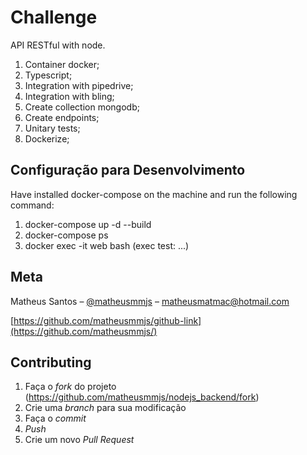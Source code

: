 # Challenge
API RESTful with node.

1.	Container docker;
2.  Typescript;
3.	Integration with pipedrive;
4.  Integration with bling;
5.  Create collection mongodb;
6.  Create endpoints;
7.	Unitary tests;
8.  Dockerize;


## Configuração para Desenvolvimento
Have installed docker-compose on the machine and run the following command:

1. docker-compose up -d --build
2. docker-compose ps
3. docker exec -it web bash (exec test: ...)


## Meta
Matheus Santos – [@matheusmmjs](https://www.linkedin.com/in/matheusmmjs) – matheusmatmac@hotmail.com

[https://github.com/matheusmmjs/github-link](https://github.com/matheusmmjs/)


## Contributing
1. Faça o _fork_ do projeto (<https://github.com/matheusmmjs/nodejs_backend/fork>)
2. Crie uma _branch_ para sua modificação
3. Faça o _commit_
4. _Push_
5. Crie um novo _Pull Request_